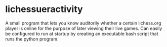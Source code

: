 # lichessueractivity
A small program that lets you know auditorily whether a certain lichess.org player is online for the purpose of later viewing their live games. Can easily be configured to run at startup by creating an executable bash script that runs the python program.
